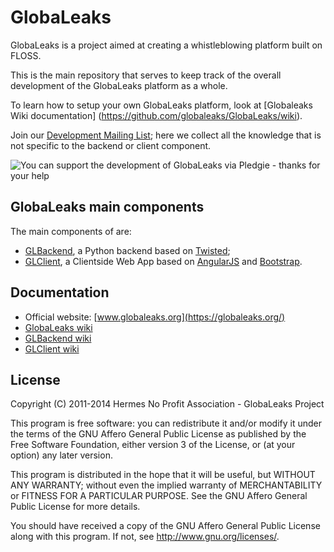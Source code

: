 # GlobaLeaks

GlobaLeaks is a project aimed at creating a whistleblowing platform built on
FLOSS.

This is the main repository that serves to keep track of the overall
development of the GlobaLeaks platform as a whole.

To learn how to setup your own GlobaLeaks platform, look at [Globaleaks Wiki
documentation] (https://github.com/globaleaks/GlobaLeaks/wiki).

Join our [Development Mailing List](http://lists.globaleaks.org/listinfo/dev);
here we collect all the knowledge that is not specific to the backend or
client component.

![You can support the development of GlobaLeaks via Pledgie - thanks for your help](https://pledgie.com/campaigns/24521.png?skin_name=chrome)

## GlobaLeaks main components

The main components of are:

 * [GLBackend](https://github.com/globaleaks/GLBackend),
a Python backend based on [Twisted](https://twistedmatrix.com/);
 * [GLClient](https://github.com/globaleaks/GLClient),
a Clientside Web App based on [AngularJS](http://angularjs.org/)
and [Bootstrap](http://getbootstrap.com/).

## Documentation
* Official website: [www.globaleaks.org](https://globaleaks.org/)
* [GlobaLeaks wiki](https://github.com/globaleaks/GlobaLeaks/wiki/Home)
* [GLBackend wiki](https://github.com/globaleaks/GLBackend/wiki/Home)
* [GLClient wiki](https://github.com/globaleaks/GLClient/wiki/Home)


## License
Copyright (C) 2011-2014 Hermes No Profit Association - GlobaLeaks Project

This program is free software: you can redistribute it and/or modify it under
the terms of the GNU Affero General Public License as published by the Free
Software Foundation, either version 3 of the License, or (at your option) any
later version.

This program is distributed in the hope that it will be useful, but WITHOUT
ANY WARRANTY; without even the implied warranty of MERCHANTABILITY or FITNESS
FOR A PARTICULAR PURPOSE. See the GNU Affero General Public License for more
details.

You should have received a copy of the GNU Affero General Public License along
with this program. If not, see http://www.gnu.org/licenses/.
